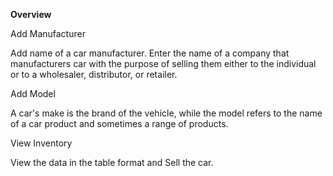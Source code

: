 <b>Overview</b>

Add Manufacturer

Add name of a car manufacturer. Enter the name of a company that manufacturers car with the purpose of selling them either to the individual or to a wholesaler, distributor, or retailer.

Add Model

A car's make is the brand of the vehicle, while the model refers to the name of a car product and sometimes a range of products.

View Inventory

View the data in the table format and Sell the car.
